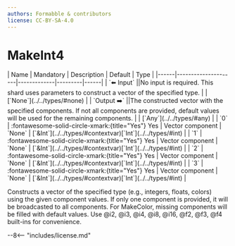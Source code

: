 ```yaml
---
authors: Formabble & contributors
license: CC-BY-SA-4.0
---
```



# MakeInt4

<div class="sh-parameters" markdown="1">
| Name | Mandatory | Description | Default | Type |
|------|---------------------|-------------|---------|------|
| `⬅️ Input` ||No input is required. This shard uses parameters to construct a vector of the specified type. | | [`None`](../../types/#none) |
| `Output ➡️` ||The constructed vector with the specified components. If not all components are provided, default values will be used for the remaining components. | | [`Any`](../../types/#any) |
| `0` | :fontawesome-solid-circle-xmark:{title="Yes"} Yes  | Vector component | `None` | [`&Int`](../../types/#contextvar)[`Int`](../../types/#int) |
| `1` | :fontawesome-solid-circle-xmark:{title="Yes"} Yes  | Vector component | `None` | [`&Int`](../../types/#contextvar)[`Int`](../../types/#int) |
| `2` | :fontawesome-solid-circle-xmark:{title="Yes"} Yes  | Vector component | `None` | [`&Int`](../../types/#contextvar)[`Int`](../../types/#int) |
| `3` | :fontawesome-solid-circle-xmark:{title="Yes"} Yes  | Vector component | `None` | [`&Int`](../../types/#contextvar)[`Int`](../../types/#int) |

</div>

Constructs a vector of the specified type (e.g., integers, floats, colors) using the given component values. If only one component is provided, it will be broadcasted to all components. For MakeColor, missing components will be filled with default values. Use @i2, @i3, @i4, @i8, @i16, @f2, @f3, @f4 built-ins for convenience.

--8<-- "includes/license.md"

